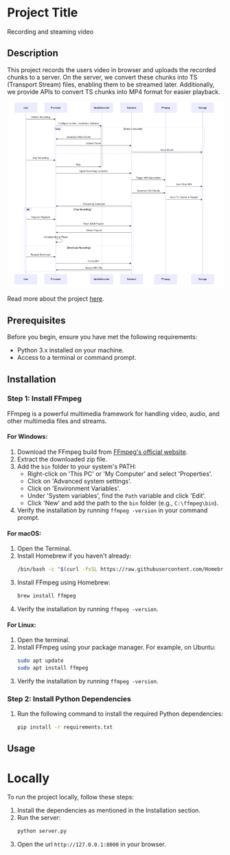 # Project Title
Recording and steaming video
## Description
This project records the users video in browser and uploads the recorded chunks to a server. On the server, we convert these chunks into TS (Transport Stream) files, enabling them to be streamed later. Additionally, we provide APIs to convert TS chunks into MP4 format for easier playback.

![Flow diagram](/static/output.png)

Read more about the project [here](https://www.notion.so/Local-Recording-and-streaming-171d18334ad480e5b751e6f986d010a9?pvs=4).

## Prerequisites
Before you begin, ensure you have met the following requirements:
- Python 3.x installed on your machine.
- Access to a terminal or command prompt.

## Installation
### Step 1: Install FFmpeg
FFmpeg is a powerful multimedia framework for handling video, audio, and other multimedia files and streams.

#### For Windows:
1. Download the FFmpeg build from [FFmpeg's official website](https://ffmpeg.org/download.html).
2. Extract the downloaded zip file.
3. Add the `bin` folder to your system's PATH:
   - Right-click on 'This PC' or 'My Computer' and select 'Properties'.
   - Click on 'Advanced system settings'.
   - Click on 'Environment Variables'.
   - Under 'System variables', find the `Path` variable and click 'Edit'.
   - Click 'New' and add the path to the `bin` folder (e.g., `C:\ffmpeg\bin`).
4. Verify the installation by running `ffmpeg -version` in your command prompt.

#### For macOS:
1. Open the Terminal.
2. Install Homebrew if you haven't already:
   ```bash
   /bin/bash -c "$(curl -fsSL https://raw.githubusercontent.com/Homebrew/install/HEAD/install.sh)"
   ```
3. Install FFmpeg using Homebrew:
   ```bash
   brew install ffmpeg
   ```
4. Verify the installation by running `ffmpeg -version`.

#### For Linux:
1. Open the terminal.
2. Install FFmpeg using your package manager. For example, on Ubuntu:
   ```bash
   sudo apt update
   sudo apt install ffmpeg
   ```
3. Verify the installation by running `ffmpeg -version`.

### Step 2: Install Python Dependencies
1. Run the following command to install the required Python dependencies:
   ```bash
   pip install -r requirements.txt
   ```



## Usage

# Locally
To run the project locally, follow these steps:
1. Install the dependencies as mentioned in the Installation section.
2. Run the server:
   ```bash
   python server.py
   ```
3. Open the url `http://127.0.0.1:8000` in your browser.
